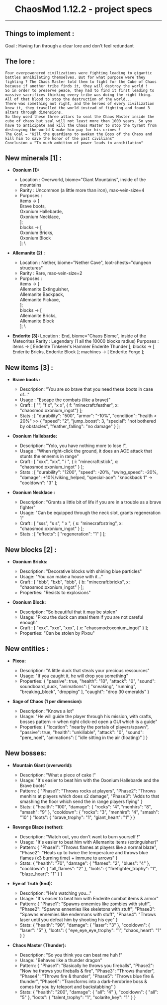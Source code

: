 <h1 align="center">ChaosMod 1.12.2 - project specs</h1>

<hr>

## Things to implement :

Goal : Having fun through a clear lore and don't feel redundant

## The lore :
    Four overpowerered civilizations were fighting leading to gigantic battles annihilating themselves. But for what purpose were they fighting ? The Chaos Master told them to fight for the Cube of Chaos because if another tribe finds it, they will destroy the world !
    So in order to preserve peace, they had to find it first leading to massive sacrifices thinking every tribe was doing the right thing.
    All of that blood to stop the destruction of the world...
    There was something not right, and the heroes of every civilization knew it, they travelled the world instead of fighting and found 3 altars through dimensions.
    So they used these three altars to seal the Chaos Master inside the cube of chaos but seal will not least more than 1000 years. So you have to anticipate and kill the Chaos Master to stop the tyrant from destroying the world & make him pay for his crimes !
    The Goal = "Kill the guardians to awaken the Boss of the Chaos and kill him to save the honor of the past civilians"
    Conclusion = "To much ambition of power leads to annihilation"

<h2>New minerals [1] :</h2>

- <b>Oxonium (1):</b>
    - Location : Overworld, biome="Giant Mountains", inside of the mountains
    - Rarity : Uncommon (a little more than iron), max-vein-size=4
    - Purposes : \
        items -> [ \
            Brave boots, \
            Oxonium Hallebarde, \
            Oxonium Necklace, \
        ]; \
        blocks -> [ \
            Oxonium Bricks, \
            Oxonium Block \
        ]; \

- <b>Allemanite (2) :</b>
    - Location : Nether, biome="Nether Cave", loot-chests="dungeon structures"
    - Rarity : Rare, max-vein-size=2
    - Purposes : \
        items -> [ \
            Allemanite Extinguisher, \
            Allemanite Backpack, \
            Allemanite Pickaxe, \
        ]; \
        blocks -> [ \
            Allemanite Bricks, \
            Allemanite Block \
        ]; \

- <b>Enderite (3):</b>
    Location : End, biome="Chaos Biome", inside of the Meteorites
    Rarity : Legendary (1 all the 10000 blocks radius)
    Purposes :
        items -> [
            Enderite Tinkerer's Hammer
            Enderite Thunder
        ];
        blocks -> [
            Enderite Bricks,
            Enderite Block
        ];
        machines -> [
            Enderite Forge
        ];

<h2>New items [3] :</h2>

- <b>Brave boots :</b>
    - Description: "You are so brave that you need these boots in case of..."
    - Usage : "Escape the combats (like a brave)"
    - Craft : [
            "",
            "f x",
            "x x",
        { f: "minecraft:feather", x: "chaosmod:oxonium\_ingot"}
    ];
    - Stats : [
        "durability": "500",
        "armor": "-10%",
        "condition": "health < 20%" >> {
            "speed": "2",
            "jump\_boost": 3,
            "special": "not bothered by obstacles",
            "feather\_falling": "no damage" 
        }
    ];

- <b>Oxonium Hallebarde:</b>
    - Description: "Yolo, you have nothing more to lose !",
    - Usage : "When right-click the ground, it does an AOE attack that stunts the ennemis in range"
    - Craft : [
            "xxx",
            "xix",
            " i ",
        { i: "minecraft:stick", x: "chaosmod:oxonium\_ingot" }
    ];
    - Stats : [
        "durability": "1200",
        "speed": -20%,
        "swing\_speed": -20%,
        "damage": +10%/viking\_helped,
        "special-aoe": "knockback 1" -> "cooldown": "3"
    ];

- <b>Oxonium Necklace :</b>
    - Description: "Grants a little bit of life if you are in a trouble as a brave fighter"
    - Usage: "Can be equipped through the neck slot, grants regeneration 1"
    - Craft : [
            "sss",
            "s s",
            " x ",
        { s: "minecraft:string", x: "chaosmod:oxonium\_ingot" }
    ];
    - Stats : [
        "effects": [ "regeneration": "1" ]
    ];

<h2>New blocks [2] :</h2>

- <b>Oxonium Bricks:</b>
    - Description: "Decorative blocks with shining blue particles"
    - Usage: "You can make a house with it..."
    - Craft : [
            "bbb",
            "bxb",
            "bbb",
        { b: "minecraft:bricks", x: "chaosmod:oxonium\_ingot" }
    ];
    - Properties: "Resists to explosions"

- <b>Oxonium Block:</b>
    - Description: "So beautiful that it may be stolen"
    - Usage: "Pixou the duck can steal them if you are not careful enough"
    - Craft : [
            "xxx",
            "xxx",
            "xxx",
        { x: "chaosmod:oxonium\_ingot" }
    ];
    - Properties: "Can be stolen by Pixou"

<h2>New entities :</h2>

- <b>Pixou:</b>
    - Description: "A little duck that steals your precious ressources"
    - Usage: "If you caught it, he will drop you something"
    - Properties: {
        "passive": true,
        "health": "10",
        "attack": "0",
        "sound": soundboard\_duck,
        "animations": [ "sneaking", "running", "breaking\_block", "dropping" ],
        "caught": "drop 30 emeralds"
    }

- <b>Sage of Chaos (1 per dimension):</b>
    - Description: "Knows a lot"
    - Usage: "He will guide the player through his mission, with crafts, bosses pattern -> when right click-ed open a GUI which is a guide"
    - Properties: {
        "location": "nearby the portals of players/spawn",
        "passive": true,
        "health": "unkillable",
        "attack": "0",
        "sound": "pere\_noel",
        "animations": [ "idle sitting in the air (floating)" ]
    }

<h2>New bosses:</h2>

- <b>Mountain Giant (overworld):</b>
    - Description: "What a piece of cake !"
    - Usage: "It's easier to beat him with the Oxonium Hallebarde and the Brave boots"
    - Pattern: {
        "Phase1": "Throws rocks at players",
        "Phase2": "Throws menhirs at players which does x2 damage",
        "Phase3": "Adds to that smashing the floor which send the in range players flying"
    }
    - Stats: {
        "health": "100",
        "damage": { "rocks": "4", "menhirs": "8", "smash": "9" },
        "cooldown": { "rocks": "3", "menhirs": "4", "smash": "10" }
        "loots": { "brave\_trophy": "1", "giant\_heart": "1" }
    }

- <b>Revenge Blaze (nether):</b>
    - Description: "Watch out, you don't want to burn yourself !"
    - Usage: "It's easier to beat him with Allemanite items (extinguisher)"
    - Pattern: {
        "Phase1": "Throws flames at players like a normal blaze",
        "Phase2": "Heats up to twice the temperature and throws blue flames (x3 burning time) + immune to arrows"
    }
    - Stats: {
        "health": "70",
        "damage": { "flames": "2", "blues": "4" },
        "cooldown": { "all\_flames": "2" },
        "loots": { "firefighter\_trophy": "1", "blaze\_heart": "1" }
    }

- <b>Eye of Truth (End):</b>
    - Description: "He's watching you..."
    - Usage: "It's easier to beat him with Enderite combat items & armor"
    - Pattern: {
        "Phase1": "Spawns ennemies like zombies with stuff",
        "Phase2": "Spawns ennemies like skeletons with stuff",
        "Phase3": "Spawns ennemies like endermans with stuff",
        "Phase4": "Throws laser until you defeat him by shooting his eye"
    }
    - Stats: {
        "health": "90",
        "damage": { "laser": "3" },
        "cooldown": { "laser": "5" },
        "loots": { "eye\_eye\_eye\_trophy": "1", "chaos\_heart": "1" }
    }

- <b>Chaos Master (Thunder):</b>
    - Description: "So you think you can beat me huh !"
    - Usage: "Behaves like a thunder dragon"
    - Pattern: {
        "Phase1": "Basically he throws you fireballs",
        "Phase2": "Now he throws you fireballs & fire",
        "Phase3": "Throws thunder",
        "Phase4": "Throws fire & thunder",
        "Phase5": "Throws blue fire & thunder",
        "Phase6": "Transforms into a dark-herobrine boss & comes for you by teleport and backstabbing"
    }
    - Stats: {
        "health": "200",
        "damage": { "all": "4" },
        "cooldown": { "all": "5" },
        "loots": { "talent\_trophy": "1", "solarite\_key": "1" }
    }
